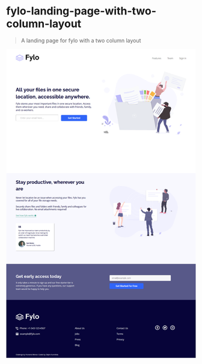 # fylo-landing-page-with-two-column-layout

> A landing page for fylo with a two column layout

![screenshot](./resources/images/screenshot.png)
